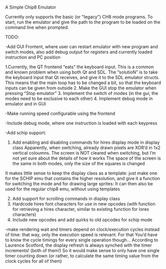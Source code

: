﻿A Simple Chip8 Emulator

Currently only supports the basic (or "legacy") CH8 mode programs.
To start, run the emulator and give the path to the program to be loaded on the command line when prompted.
 
 
 TODO:

-Add GUI Frontent, where user can restart emulator with new program and switch modes, also add debug output for registers and currently loaded instruction and PC position

1.Currently, the QT frontend “eats” the keyboard input. This is a common and known problem when using both Qt and SDL. The “solutioN” is to take the keyboard input that Qt receives, and give it to the SDL emulator structs. This means that the main loop has to be changed a bit, so that the keyboard inputs can be given from outside
2. Make the GUI stop the emulator when pressing “Stop emulator”
3. Implement the switch of modes (in the gui, the modes need to be exclusive to each other)
4. Implement debug mode in emulator and in GUI

-Make running speed configurable using the frontend

-Include debug mode, where one instruction is loaded with each keypress

-Add schip support:
1. Add enabling and disabling commands for hires display mode in display class
Apparently, when switching, already drawn pixels are XOR’d in 1x2 vertical coloumns. The screen is NOT cleared when switching, but I’m not yet sure about the details of how it works
The space of the screen is the same in both modes, only the size of the squares is changed

It makes little sense to keep the display class as a template: just make one for the SCHIP emu that contains the higher resolution, and give it a function for switching the mode and for drawing large sprites: It can then also be used for the regular chip8 emu, without using templates

2. Add support for scrolling commands in display class
3. Hardcode hires font characters for use in new opcodes (with function for retrieving a hires character, similar to existing function for lores characters)
4. Include new opcodes and add quirks to old opcodes for schip mode

-make rendering wait and timers depend on clock/execution cycles instead of time: that way, only the execution speed is relevant. For that You’d have to know the cycle timings for every single operation though...
According to Laurence Scotford, the display refresh is always synched with the timer increments! (both of them!) So it would make sense to only have one single timer counting down (or rather, to calculate the same timing value from the clock cycles for all of them)

